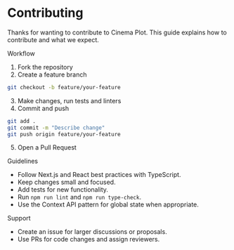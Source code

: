# Contributing

Thanks for wanting to contribute to Cinema Plot. This guide explains how to contribute and what we expect.

Workflow

1. Fork the repository
2. Create a feature branch

```bash
git checkout -b feature/your-feature
```

3. Make changes, run tests and linters
4. Commit and push

```bash
git add .
git commit -m "Describe change"
git push origin feature/your-feature
```

5. Open a Pull Request

Guidelines

- Follow Next.js and React best practices with TypeScript.
- Keep changes small and focused.
- Add tests for new functionality.
- Run `npm run lint` and `npm run type-check`.
- Use the Context API pattern for global state when appropriate.

Support

- Create an issue for larger discussions or proposals.
- Use PRs for code changes and assign reviewers.

